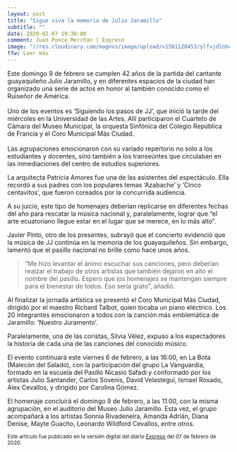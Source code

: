 ```yaml
---
layout: post
title: "Sigue viva la memoria de Julio Jaramillo"
subtitle: ""
date: 2020-02-07 19:30:00
comment: Juan Ponce Merchán | Expreso
image: "//res.cloudinary.com/magnvs/image/upload/v1581120453/ylfxjdlnhc0fmnguteci.jpg"
ffw: Leer más
---
```

Este domingo 9 de febrero se cumplen 42 años de la partida del cantante guayaquileño Julio Jaramillo, y en diferentes espacios de la ciudad han organizado una serie de actos en honor al también conocido como el Ruiseñor de América.<br /><br />Uno de los eventos es ‘Siguiendo los pasos de JJ’, que inició la tarde del miércoles en la Universidad de las Artes. Allí participaron el Cuarteto de Cámara del Museo Municipal, la orquesta Sinfónica del Colegio República de Francia y el Coro Municipal Más Ciudad.<br /><br />Las agrupaciones emocionaron con su variado repertorio no solo a los estudiantes y docentes, sino también a los transeúntes que circulaban en las inmediaciones del centro de estudios superiores.

La arquitecta Patricia Amores fue una de las asistentes del espectáculo. Ella recordó a sus padres con los populares temas ‘Azabache’ y ‘Cinco centavitos’, que fueron coreados por la concurrida audiencia.

A su juicio, este tipo de homenajes deberían replicarse en diferentes fechas del año para rescatar la música nacional y, paralelamente, lograr que “el arte ecuatoriano llegue estar en el lugar que se merece, en lo más alto”.

Javier Pinto, otro de los presentes, subrayó que el concierto evidenció que la música de JJ continúa en la memoria de los guayaquileños. Sin embargo, lamentó que el pasillo nacional no brille como hace unos años.

> “Me hizo levantar el ánimo escuchar sus canciones, pero deberían realzar el trabajo de otros artistas que también dejaron en alto el nombre del pasillo. Espero que los homenajes se mantengan siempre para el bienestar de todos. Eso sería grato”, añadió.

Al finalizar la jornada artística se presentó el Coro Municipal Más Ciudad, dirigido por el maestro Richard Talbot, quien tocaba un piano eléctrico. Los 20 integrantes emocionaron a todos con la canción más emblemática de Jaramillo: ‘Nuestro Juramento’.

Paralelamente, una de las coristas, Silvia Vélez, expuso a los espectadores la historia de cada una de las canciones del conocido músico.

El evento continuará este viernes 6 de febrero, a las 16:00, en La Bota (Malecón del Salado), con la participación del grupo La Vanguardia, formado en la escuela del Pasillo Nicasio Safadi y conformado por los artistas Julio Santander, Carlos Sovenis, David Velasteguí, Ismael Rosado, Álex Cevallos, y dirigido por Carolina Gómez.

El homenaje concluirá el domingo 9 de febrero, a las 11:00, con la misma agrupación, en el auditorio del Museo Julio Jaramillo. Esta vez, el grupo acompañará a los artistas Sonnia Rivadeneira, Amanda Adrián, Diana Denise, Mayte Guacho, Leonardo Wildford Cevallos, entre otros.

<small>Este artículo fue publicado en la versión digital del diario [Expreso](//www.expreso.ec/guayaquil/sigue-viva-memoria-julio-jaramillo-4789.html) del 07 de febrero de 2020.</small>

